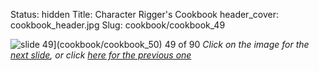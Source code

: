 Status: hidden
Title: Character Rigger's Cookbook
header_cover: cookbook_header.jpg
Slug: cookbook/cookbook_49

![slide 49](https://dl.dropboxusercontent.com/u/2977490/presentations/cookbook/img49.jpg)](cookbook/cookbook_50)
49 of 90
_Click on the image for the [next slide](cookbook/cookbook_50), or click [here for the previous one](cookbook/cookbook_48)_
